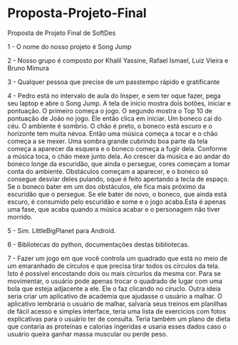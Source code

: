 # Proposta-Projeto-Final
Proposta de Projeto Final de SoftDes

1 - O nome do nosso projeto é Song Jump

2 - Nosso grupo é composto por Khalil Yassine, Rafael Ismael, Luiz Vieira e Bruno Mimura

3 - Qualquer pessoa que precise de um passtempo rápido e gratificante

4 - Pedro está no intervalo de aula do Insper, e sem ter oque fazer, pega seu laptop e abre o Song Jump.
A tela de início mostra dois botões, iniciar e pontuação. O primeiro começa o jogo. O segundo mostra o Top 10 de pontuação de
João no jogo. Ele então clica em iniciar. Um boneco cai do céu. O ambiente é sombrio. O chão é preto, o boneco está escuro e o 
horizonte tem muita névoa. Então uma música começa a tocar e o chão começa a se mexer. Uma sombra grande cubrindo boa parte da 
tela começa a aparecer da esquera e o boneco começa a fugir dela. Conforme a música toca, o chão mexe junto dela. Ao crescer da 
música e ao andar do boneco longe da escuridão, que ainda o persegue, cores começam a tomar conta do ambiente. Obstáculos começam 
a aparecer, e o boneco só consegue desviar deles pulando, oque é feito apertando a tecla de espaço. Se o boneco bater em um dos
obstáculos, ele fica mais próximo da escuridão que o persegue. Se ele bater de novo, o boneco, que ainda está escuro, é consumido
pelo escuridão e some e o jogo acaba.Esta é apenas uma fase, que acaba quando a música acabar e o personagem não tiver morrido.

5 -  Sim. LittleBigPlanet para Android.

6 - Bibliotecas do python, documentações destas bibliotecas.

7 - Fazer um jogo em que você controla um quadrado que está no meio de um emaranhado de círculos e que precisa tirar todos os 
círculos da tela. Isto é possível encostando dois ou mais círcurlos da mesma cor. Para se movimentar, o usuário pode apenas
trocar o quadrado de lugar com uma bola que esteja adjacente a ele. Ele o faz clicando no círuclo.
Outra ideia seria criar um aplicativo de academia que ajudasse o usuário a malhar. O aplicativo lembraria o usuário de malhar,
salvaria seus treinos em planilhas de fácil acesso e simples interface, teria uma lista de exercícios com fotos explicativas
para o usuário ter de consulta. Teria também um plano de dieta que contaria as proteínas e calorias ingeridas e usaria esses
dados caso o usuário queira ganhar massa muscular ou perde peso.
